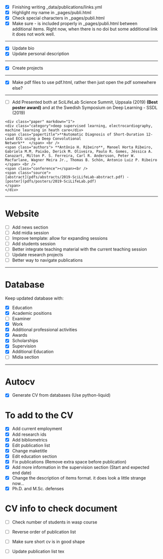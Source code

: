 - [x] Finishing writing _data/publications/links.yml
- [x] Highlight my name in _pages/publi.html
- [x] Check special characters in _pages/publi.html
- [x] Make sure - is included properly in _pages/publi.html between additional items. 
    Right now, when there is no doi but some additional link it does not work well.
------   
- [x] Update bio
- [x] Update personal description
------
- [x] Create projects
------
- [x] Make pdf files to use pdf.html, rather then just open the pdf somewhere else?
----
- [ ] Add Presented both at SciLifeLab Science Summit, Uppsala (2019)  **(Best poster award)** and at the Swedish Symposium on Deep Learning - SSDL (2019)
```
<div class="paper" markdown="1">
<div class="category">deep supervised learning, electrocardiography, machine learning in heath care</div>
<span class="papertitle">**Automatic Diagnosis of Short-Duration 12-Lead ECG using a Deep Convolutional
Network**  </span> <br />
<span class="authors"> **Antônio H. Ribeiro**, Manoel Horta Ribeiro, Gabriela M.M. Paixão, Derick M. Oliveira, Paulo R. Gomes, Jéssica A. Canazart, Milton P. S. Ferreira, Carl R. Andersson, Peter W. Macfarlane, Wagner Meira Jr., Thomas B. Schön, Antonio Luiz P. Ribeiro </span> <br />
<span class="conference"></span><br />
<span class="source">
[abstract](pdfs/abstracts/2019-SciLifeLab-abstract.pdf) -
[poster](pdfs/posters/2019-SciLifeLab.pdf)
</span>
</div>
```
----
# Website
- [ ] Add news section
- [ ] Add midia session
- [ ] Improve template: allow for expanding sessions
- [ ] Add students session
- [ ] Better integrate teaching material with the current teaching session
- [ ] Update research projects
- [ ] Better way to navigate publications

----
# Database
Keep updated database with:
- [x] Education
- [x] Academic positions
- [ ] Examiner  
- [x] Work
- [x] Additional professional activities
- [x] Awards
- [x] Scholarships
- [x] Supervision
- [x] Additional Education
- [ ] Midia section

----
# Autocv
- [x] Generate CV from databases (Use python-liquid)

# To add to the CV
- [x] Add current employment
- [x] Add research ids
- [x] Add bibliometrics
- [x] Edit publication list
- [x] Change maketitle
- [x] Edit education section
- [x] Fix publications (Remove extra space before publication)
- [x] Add more information in the supervision section 
      (Start and expected end date)
- [x] Change the description of items format. it does look a little strange now...
- [x] Ph.D. and M.Sc. defenses

# CV info to check document
- [ ] Check number of students in wasp course
- [ ] Reverse order of publication list
- [ ] Make sure short cv is in good shape
- [ ] Update publication list tex 



